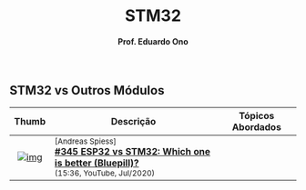 <h1 align="center">STM32</h1>

<h4 align="center">Prof. Eduardo Ono</h4>

&nbsp;

## STM32 vs Outros Módulos

| Thumb | Descrição | Tópicos Abordados |
| :-: | --- | --- |
| [![img](https://img.youtube.com/vi/boF4cX338k4/default.jpg)](https://www.youtube.com/watch?v=boF4cX338k4) | <sup>[Andreas Spiess]</sup><br>[__#345 ESP32 vs STM32: Which one is better (Bluepill)?__](https://www.youtube.com/watch?v=boF4cX338k4)<br><sub>(15:36, YouTube, Jul/2020)</sub> | 

&nbsp;
